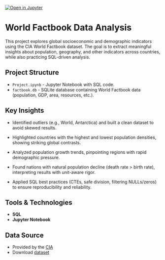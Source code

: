 [![Open in Jupyter](https://img.shields.io/badge/Open%20in-Jupyter-orange?logo=jupyter)](Project.ipynb)   

# World Factbook Data Analysis
This project explores global socioeconomic and demographic indicators using the CIA World Factbook dataset. The goal is to extract meaningful insights about population, geography, and other indicators across countries, while also practicing SQL-driven analysis. 

## Project Structure
- `Project.ipynb` - Jupyter Notebook with SQL code.
- `factbook.db` - SQLite database containing World Factbook data (population, GDP, area, resources, etc.).

## Key Insights
- Identified outliers (e.g., World, Antarctica) and built a clean dataset to avoid skewed results.

- Highlighted countries with the highest and lowest population densities, showing striking global contrasts.

- Analyzed population growth trends, pinpointing regions with rapid demographic pressure.

- Found nations with natural population decline (death rate > birth rate), interpreting results with unit-aware rigor.

- Applied SQL best practices (CTEs, safe division, filtering NULLs/zeros) to ensure reproducibility and reliability.
  
## Tools & Technologies
 - **SQL** 
- **Jupyter Notebook** 

## Data Source 
- Provided by the [CIA](https://www.cia.gov/the-world-factbook/)
- Download [dataset](https://github.com/NBeibarys/Project-Analyzing-CIA-Factbook-Data-Using-SQL/blob/main/factbook.db)
